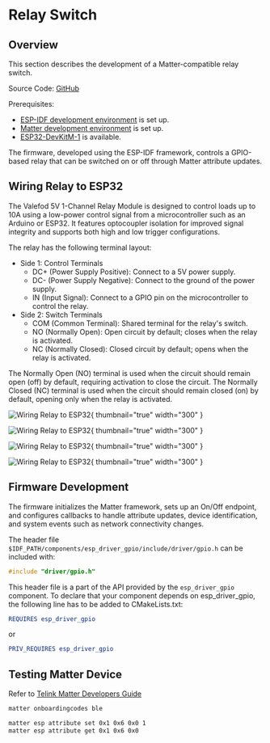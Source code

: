 # Relay Switch

## Overview

This section describes the development of a Matter-compatible relay switch.

Source Code: [GitHub](https://github.com/albert-gee/matter_relay)

Prerequisites:

- [ESP-IDF development environment](ESP-IDF-Setup.md) is set up.
- [Matter development environment](Matter-Controllers.md) is set up.
- [ESP32-DevKitM-1](https://docs.espressif.com/projects/esp-dev-kits/en/latest/esp32/esp32-devkitm-1/index.html) is
  available.

The firmware, developed using the ESP-IDF framework, controls a GPIO-based relay that can be switched on or off through
Matter attribute updates.

## Wiring Relay to ESP32

The Valefod 5V 1-Channel Relay Module is designed to control loads up to 10A using a low-power control signal from a
microcontroller such as an Arduino or ESP32. It features optocoupler isolation for improved signal integrity and
supports both high and low trigger configurations.

The relay has the following terminal layout:

- Side 1: Control Terminals
    - DC+ (Power Supply Positive): Connect to a 5V power supply.
    - DC- (Power Supply Negative): Connect to the ground of the power supply.
    - IN (Input Signal): Connect to a GPIO pin on the microcontroller to control the relay.
- Side 2: Switch Terminals
    - COM (Common Terminal): Shared terminal for the relay's switch.
    - NO (Normally Open): Open circuit by default; closes when the relay is activated.
    - NC (Normally Closed): Closed circuit by default; opens when the relay is activated.

The Normally Open (NO) terminal is used when the circuit should remain open (off) by default, requiring activation to
close the circuit. The Normally Closed (NC) terminal is used when the circuit should remain closed (on) by default,
opening only when the relay is activated.

![Wiring Relay to ESP32](image39.jpg){ thumbnail="true" width="300" }

![Wiring Relay to ESP32](image40.jpg){ thumbnail="true" width="300" }

![Wiring Relay to ESP32](image13.jpg){ thumbnail="true" width="300" }

![Wiring Relay to ESP32](image24.jpg){ thumbnail="true" width="300" }

## Firmware Development

The firmware initializes the Matter framework, sets up an On/Off endpoint, and configures callbacks to handle attribute
updates, device identification, and system events such as network connectivity changes.

The header file `$IDF_PATH/components/esp_driver_gpio/include/driver/gpio.h` can be included with:

```c
#include "driver/gpio.h"
```

This header file is a part of the API provided by the `esp_driver_gpio` component. To declare that your component
depends on esp_driver_gpio, the following line has to be added to CMakeLists.txt:

```CMake
REQUIRES esp_driver_gpio
```

or

```CMake
PRIV_REQUIRES esp_driver_gpio
```

## Testing Matter Device

Refer to [Telink Matter Developers Guide](https://wiki.telink-semi.cn/doc/an/TelinkMatterDevelopersGuide_en.pdf)

```Bash
matter onboardingcodes ble

matter esp attribute set 0x1 0x6 0x0 1
matter esp attribute get 0x1 0x6 0x0
```

